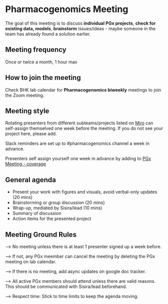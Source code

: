 # Pharmacogenomics Meeting

The goal of this meeting is to discuss **individual PGx projects**, **check for existing data, models**, **brainstorm** issues/ideas - maybe someone in the team has already found a solution earlier. 

## Meeting frequency
Once or twice a month, 1 hour max

## How to join the meeting
Check BHK lab calendar for **Pharmacogenomics biweekly** meetings to join the Zoom meeting.

## Meeting style
Rotating presenters from different subteams/projects listed on [Miro](https://miro.com/app/board/uXjVM3E5M-0=/?share_link_id=948374782430) can self-assign themselved one week before the meeting. If you do not see your project here, please add.

Slack reminders are set up to #pharmacogenomics channel a week in advance.

Presenters self assign yourself one week in advance by adding to [PGx Meeting - coverage](https://docs.google.com/document/d/1K6ncKURTKOyaQLLiMnt-Nbdks125dAMb3cHGcC4h6-c/edit?usp=sharing)

## General agenda
 - Present your work with figures and visuals, avoid verbal-only updates (20 mins)
 - Brainstorming or group discussion (20 mins)
 - Wrap-up, mediated by Sisira/lead (10 mins)
 - Summary of discussion
 - Action items for the presented project

## Meeting Ground Rules
--> No meeting unless there is at least 1 presenter signed up a week before. 

--> If not, any PGx meember can cancel the meeting by deleting the PGx meeting on lab calendar.

--> If there is no meeting, add async updates on google doc tracker.

--> All active PGx members should attend unless there are valid reasons. This should be communicated with Sisira/lead beforehand.

--> Respect time: Stick to time limits to keep the agenda moving.